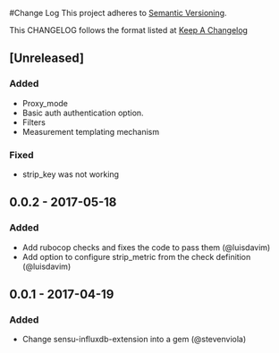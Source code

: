 #Change Log
This project adheres to [Semantic Versioning](http://semver.org/).

This CHANGELOG follows the format listed at [Keep A Changelog](http://keepachangelog.com/)

## [Unreleased]
### Added
- Proxy_mode
- Basic auth authentication option.
- Filters
- Measurement templating mechanism

### Fixed
- strip_key was not working

## 0.0.2 - 2017-05-18
### Added
- Add rubocop checks and fixes the code to pass them (@luisdavim)
- Add option to configure strip_metric from the check definition (@luisdavim)

## 0.0.1 - 2017-04-19
### Added
- Change sensu-influxdb-extension into a gem (@stevenviola)
